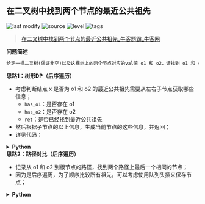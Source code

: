## 在二叉树中找到两个节点的最近公共祖先
<!--START_SECTION:badge-->

![last modify](https://img.shields.io/static/v1?label=last%20modify&message=2022-10-14%2014%3A59%3A33&color=yellowgreen&style=flat-square)
![source](https://img.shields.io/static/v1?label=source&message=%E7%89%9B%E5%AE%A2&color=green&style=flat-square)
![level](https://img.shields.io/static/v1?label=level&message=%E4%B8%AD%E7%AD%89&color=yellow&style=flat-square)
![tags](https://img.shields.io/static/v1?label=tags&message=%E4%BA%8C%E5%8F%89%E6%A0%91/%E6%A0%91&color=orange&style=flat-square)

<!--END_SECTION:badge-->
<!--info
tags: [二叉树]
source: 牛客
level: 中等
number: '0102'
name: 在二叉树中找到两个节点的最近公共祖先
companies: []
-->

> [在二叉树中找到两个节点的最近公共祖先_牛客题霸_牛客网](https://www.nowcoder.com/practice/e0cc33a83afe4530bcec46eba3325116)

<summary><b>问题简述</b></summary>

```txt
给定一棵二叉树(保证非空)以及这棵树上的两个节点对应的val值 o1 和 o2，请找到 o1 和 o2 的最近公共祖先节点。
```

<!-- 
<details><summary><b>详细描述</b></summary>

```txt
```

</details>
-->

<!-- <div align="center"><img src="../../../_assets/xxx.png" height="300" /></div> -->

<summary><b>思路1：树形DP（后序遍历）</b></summary>

- 考虑判断结点 x 是否为 o1 和 o2 的最近公共祖先需要从左右子节点获取哪些信息；
    - `has_o1`：是否存在 o1
    - `has_o2`：是否存在 o2
    - `ret`：是否已经找到最近公共祖先
- 然后根据子节点的以上信息，生成当前节点的这些信息，并返回；
- 详见代码；

<details><summary><b>Python</b></summary>

```python
class Solution:
    def lowestCommonAncestor(self , root: TreeNode, o1: int, o2: int) -> int:
        
        from dataclasses import dataclass
        
        @dataclass
        class Info:
            has_o1: bool  # 以当前结点为根节点的树中是否存在 o1
            has_o2: bool  # 以当前结点为根节点的树中是否存在 o2
            ret: int  # o1 和 o2 的最近公共祖先

        def dfs(x):
            if not x: return Info(False, False, None)
            
            l, r = dfs(x.left), dfs(x.right)
            has_o1 = l.has_o1 or r.has_o1 or x.val == o1
            has_o2 = l.has_o2 or r.has_o2 or x.val == o2
            ret = l.ret or r.ret or x.val if has_o1 and has_o2 else None
            return Info(has_o1, has_o2, ret)
        
        return dfs(root).ret
```

</details>


<summary><b>思路2：路径对比（后序遍历）</b></summary>

- 记录从 o1 和 o2 到根节点的路径，找到两个路径上最后一个相同的节点；
- 因为是后序遍历，为了顺序比较所有祖先，可以考虑使用队列头插来保存节点；

<details><summary><b>Python</b></summary>

```python
class Solution:
    def lowestCommonAncestor(self , root: TreeNode, o1: int, o2: int) -> int:
        
        def dfs(x, o, path):  # 获取 o 的祖先路径
            if not x: return False
            l, r = dfs(x.left, o, path), dfs(x.right, o, path)
            if l or r or x.val == o: 
                path.appendleft(x.val)
                return True
            return False
        
        from collections import deque
        p1 = deque(); dfs(root, o1, p1)
        p2 = deque(); dfs(root, o2, p2)
        
        pre = -1
        for v1, v2 in zip(p1, p2):
            if v1 == v2: pre = v1
            else: break
                
        return pre
```

</details>